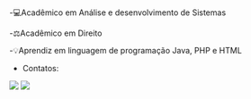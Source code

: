 -💻Acadêmico em Análise e desenvolvimento de Sistemas

-⚖️Acadêmico em Direito

-💡Aprendiz em linguagem de programação Java, PHP e HTML

- Contatos:
<div>
<a href="https://instagram.com/edu_sossai" target="_blank"><img loading="lazy" src="https://img.shields.io/badge/-Instagram-%23E4405F?style=for-the-badge&logo=instagram&logoColor=white"></a>
<a href="https://www.linkedin.com/in/eduardo-sossai-vincensi-943737302" target="_blank"><img loading="lazy" src="https://img.shields.io/badge/-LinkedIn-%230077B5?style=for-the-badge&logo=linkedin&logoColor=white"></a>   
</div>
